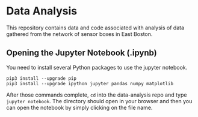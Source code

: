 # Data Analysis
This repository contains data and code associated with analysis of data gathered from the network of sensor boxes in East Boston.

## Opening the Jupyter Notebook (.ipynb)
You need to install several Python packages to use the jupyter notebook.
```
pip3 install --upgrade pip
pip3 install --upgrade ipython jupyter pandas numpy matplotlib
```

After those commands complete, `cd` into the data-analysis repo and type `jupyter notebook`. The directory should open in your browser and then you can open the notebook by simply clicking on the file name.

